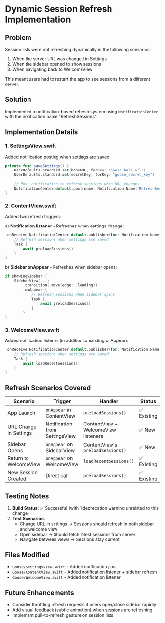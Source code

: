 # Dynamic Session Refresh Implementation

## Problem
Session lists were not refreshing dynamically in the following scenarios:
1. When the server URL was changed in Settings
2. When the sidebar opened to show sessions
3. When navigating back to WelcomeView

This meant users had to restart the app to see sessions from a different server.

## Solution
Implemented a notification-based refresh system using `NotificationCenter` with the notification name "RefreshSessions".

## Implementation Details

### 1. SettingsView.swift
Added notification posting when settings are saved:

```swift
private func saveSettings() {
    UserDefaults.standard.set(baseURL, forKey: "goose_base_url")
    UserDefaults.standard.set(secretKey, forKey: "goose_secret_key")
    
    // Post notification to refresh sessions when URL changes
    NotificationCenter.default.post(name: Notification.Name("RefreshSessions"), object: nil)
}
```

### 2. ContentView.swift
Added two refresh triggers:

a) **Notification listener** - Refreshes when settings change:
```swift
.onReceive(NotificationCenter.default.publisher(for: Notification.Name("RefreshSessions"))) { _ in
    // Refresh sessions when settings are saved
    Task {
        await preloadSessions()
    }
}
```

b) **Sidebar onAppear** - Refreshes when sidebar opens:
```swift
if showingSidebar {
    SidebarView(...)
        .transition(.move(edge: .leading))
        .onAppear {
            // Refresh sessions when sidebar opens
            Task {
                await preloadSessions()
            }
        }
}
```

### 3. WelcomeView.swift
Added notification listener (in addition to existing onAppear):

```swift
.onReceive(NotificationCenter.default.publisher(for: Notification.Name("RefreshSessions"))) { _ in
    // Refresh sessions when settings are saved
    Task {
        await loadRecentSessions()
    }
}
```

## Refresh Scenarios Covered

| Scenario | Trigger | Handler | Status |
|----------|---------|---------|--------|
| App Launch | `onAppear` in ContentView | `preloadSessions()` | ✅ Existing |
| URL Change in Settings | Notification from SettingsView | ContentView + WelcomeView listeners | ✅ New |
| Sidebar Opens | `onAppear` on SidebarView | ContentView's `preloadSessions()` | ✅ New |
| Return to WelcomeView | `onAppear` on WelcomeView | `loadRecentSessions()` | ✅ Existing |
| New Session Created | Direct call | `preloadSessions()` | ✅ Existing |

## Testing Notes

1. **Build Status**: ✅ Successful (with 1 deprecation warning unrelated to this change)
2. **Test Scenarios**:
   - Change URL in settings → Sessions should refresh in both sidebar and welcome view
   - Open sidebar → Should fetch latest sessions from server
   - Navigate between views → Sessions stay current

## Files Modified
- `Goose/SettingsView.swift` - Added notification post
- `Goose/ContentView.swift` - Added notification listener + sidebar refresh
- `Goose/WelcomeView.swift` - Added notification listener

## Future Enhancements
- Consider throttling refresh requests if users open/close sidebar rapidly
- Add visual feedback (subtle animation) when sessions are refreshing
- Implement pull-to-refresh gesture on session lists
